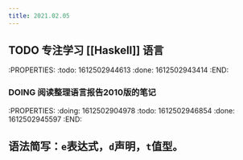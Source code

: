 ```yaml
---
title: 2021.02.05
---
```


## TODO 专注学习 [[Haskell]] 语言
:PROPERTIES:
:todo: 1612502944613
:done: 1612502943414
:END:
### DOING 阅读整理语言报告2010版的笔记
:PROPERTIES:
:doing: 1612502904978
:todo: 1612502946854
:done: 1612502945597
:END:
## 语法简写：`e`表达式，`d`声明，`t`值型。
##
